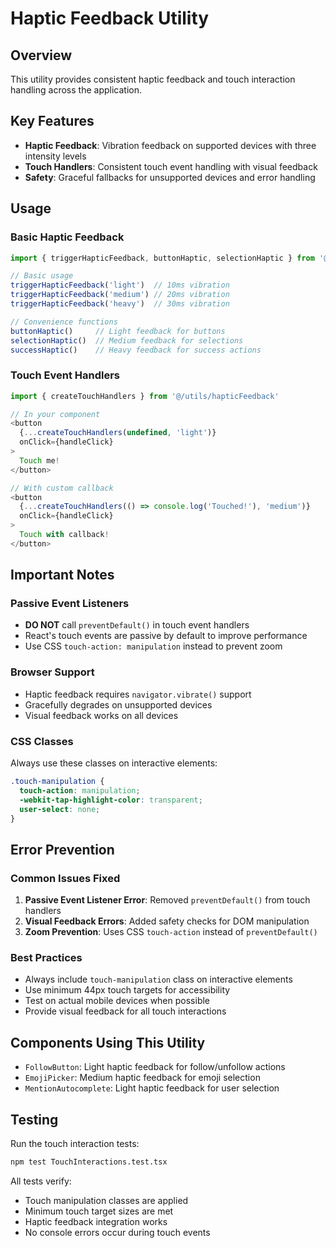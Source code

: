 # Haptic Feedback Utility

## Overview
This utility provides consistent haptic feedback and touch interaction handling across the application.

## Key Features
- **Haptic Feedback**: Vibration feedback on supported devices with three intensity levels
- **Touch Handlers**: Consistent touch event handling with visual feedback
- **Safety**: Graceful fallbacks for unsupported devices and error handling

## Usage

### Basic Haptic Feedback
```typescript
import { triggerHapticFeedback, buttonHaptic, selectionHaptic } from '@/utils/hapticFeedback'

// Basic usage
triggerHapticFeedback('light')  // 10ms vibration
triggerHapticFeedback('medium') // 20ms vibration
triggerHapticFeedback('heavy')  // 30ms vibration

// Convenience functions
buttonHaptic()     // Light feedback for buttons
selectionHaptic()  // Medium feedback for selections
successHaptic()    // Heavy feedback for success actions
```

### Touch Event Handlers
```typescript
import { createTouchHandlers } from '@/utils/hapticFeedback'

// In your component
<button
  {...createTouchHandlers(undefined, 'light')}
  onClick={handleClick}
>
  Touch me!
</button>

// With custom callback
<button
  {...createTouchHandlers(() => console.log('Touched!'), 'medium')}
  onClick={handleClick}
>
  Touch with callback!
</button>
```

## Important Notes

### Passive Event Listeners
- **DO NOT** call `preventDefault()` in touch event handlers
- React's touch events are passive by default to improve performance
- Use CSS `touch-action: manipulation` instead to prevent zoom

### Browser Support
- Haptic feedback requires `navigator.vibrate()` support
- Gracefully degrades on unsupported devices
- Visual feedback works on all devices

### CSS Classes
Always use these classes on interactive elements:
```css
.touch-manipulation {
  touch-action: manipulation;
  -webkit-tap-highlight-color: transparent;
  user-select: none;
}
```

## Error Prevention

### Common Issues Fixed
1. **Passive Event Listener Error**: Removed `preventDefault()` from touch handlers
2. **Visual Feedback Errors**: Added safety checks for DOM manipulation
3. **Zoom Prevention**: Uses CSS `touch-action` instead of `preventDefault()`

### Best Practices
- Always include `touch-manipulation` class on interactive elements
- Use minimum 44px touch targets for accessibility
- Test on actual mobile devices when possible
- Provide visual feedback for all touch interactions

## Components Using This Utility
- `FollowButton`: Light haptic feedback for follow/unfollow actions
- `EmojiPicker`: Medium haptic feedback for emoji selection
- `MentionAutocomplete`: Light haptic feedback for user selection

## Testing
Run the touch interaction tests:
```bash
npm test TouchInteractions.test.tsx
```

All tests verify:
- Touch manipulation classes are applied
- Minimum touch target sizes are met
- Haptic feedback integration works
- No console errors occur during touch events